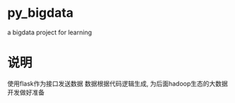 # py_bigdata
a bigdata project for learning
# 说明
使用flask作为接口发送数据
数据根据代码逻辑生成, 为后面hadoop生态的大数据开发做好准备

